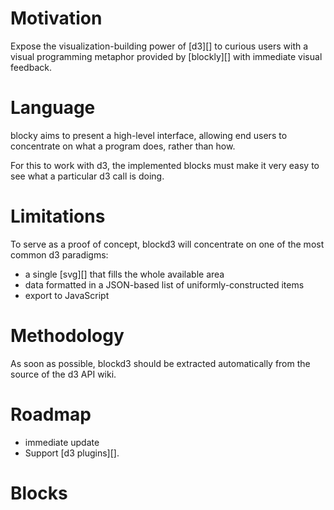 # Motivation
Expose the visualization-building power of [d3][] to curious users with a visual
programming metaphor provided by [blockly][] with immediate visual feedback.

# Language
blocky aims to present a high-level interface, allowing end users to concentrate
on what a program does, rather than how.

For this to work with d3, the implemented blocks must make it very easy to see
what a particular d3 call is doing.

# Limitations
To serve as a proof of concept, blockd3 will concentrate on one of the most
common d3 paradigms:

 - a single [svg][] that fills the whole available area
 - data formatted in a JSON-based list of uniformly-constructed items
 - export to JavaScript
 
# Methodology
As soon as possible, blockd3 should be extracted automatically from the
source of the d3 API wiki.

# Roadmap
- immediate update
- Support [d3 plugins][].

# Blocks

